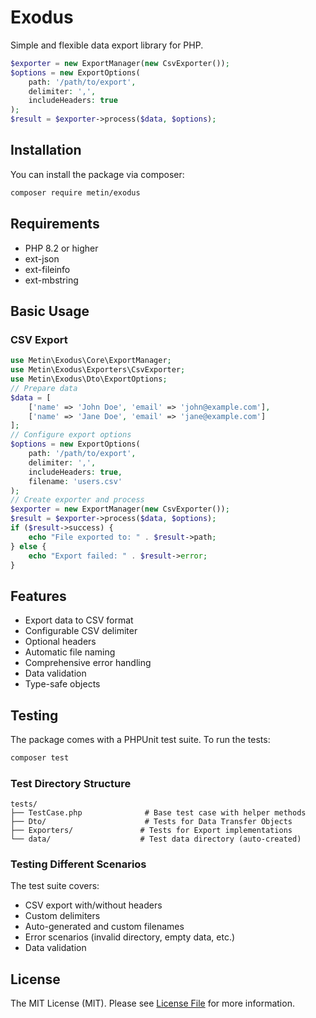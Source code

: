 # Exodus

Simple and flexible data export library for PHP.

```php
$exporter = new ExportManager(new CsvExporter());
$options = new ExportOptions(
    path: '/path/to/export',
    delimiter: ',',
    includeHeaders: true
);
$result = $exporter->process($data, $options);
```

## Installation

You can install the package via composer:

```bash
composer require metin/exodus
```

## Requirements

- PHP 8.2 or higher
- ext-json
- ext-fileinfo
- ext-mbstring

## Basic Usage

### CSV Export

```php
use Metin\Exodus\Core\ExportManager;
use Metin\Exodus\Exporters\CsvExporter;
use Metin\Exodus\Dto\ExportOptions;
// Prepare data
$data = [
    ['name' => 'John Doe', 'email' => 'john@example.com'],
    ['name' => 'Jane Doe', 'email' => 'jane@example.com']
];
// Configure export options
$options = new ExportOptions(
    path: '/path/to/export',
    delimiter: ',',
    includeHeaders: true,
    filename: 'users.csv'
);
// Create exporter and process
$exporter = new ExportManager(new CsvExporter());
$result = $exporter->process($data, $options);
if ($result->success) {
    echo "File exported to: " . $result->path;
} else {
    echo "Export failed: " . $result->error;
}
```

## Features

- Export data to CSV format
- Configurable CSV delimiter
- Optional headers
- Automatic file naming
- Comprehensive error handling
- Data validation
- Type-safe objects

## Testing

The package comes with a PHPUnit test suite. To run the tests:

```bash
composer test
```

### Test Directory Structure

```
tests/
├── TestCase.php              # Base test case with helper methods
├── Dto/                      # Tests for Data Transfer Objects
├── Exporters/               # Tests for Export implementations
└── data/                    # Test data directory (auto-created)
```

### Testing Different Scenarios

The test suite covers:

- CSV export with/without headers
- Custom delimiters
- Auto-generated and custom filenames
- Error scenarios (invalid directory, empty data, etc.)
- Data validation

## License

The MIT License (MIT). Please see [License File](LICENSE.md) for more information.
